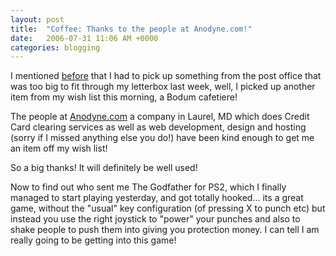 ```yaml
---
layout: post
title:  "Coffee: Thanks to the people at Anodyne.com!"
date:   2006-07-31 11:06 AM +0000
categories: blogging
---
```

I mentioned <a href="http://www.markdrew.co.uk/blog/index.cfm/2006/7/26/Horses-heads-and-unrefusable-offers">before</a> that I had to pick up something from the post office that was too big to fit through my letterbox last week, well, I picked up another item from my wish list this morning, a Bodum cafetiere!

The people at <a href="http://www.anodyne.com">Anodyne.com</a> a company in Laurel, MD which does Credit Card clearing services as well as web development, design and hosting (sorry if I missed anything else you do!) have been kind enough to get me an item off my wish list!

So a big thanks! It will definitely be well used!

Now to find out who sent me The Godfather for PS2, which I finally managed to start playing yesterday, and got totally hooked... its a great game, without the "usual" key configuration (of pressing X to punch etc) but instead you use the right joystick to "power" your punches and also to shake people to push them into giving you protection money. I can tell I am really going to be getting into this game!